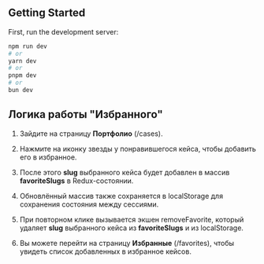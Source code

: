 ## Getting Started

First, run the development server:

```bash
npm run dev
# or
yarn dev
# or
pnpm dev
# or
bun dev
```

## Логика работы "Избранного" ##

1. Зайдите на страницу **Портфолио** (/cases).

2. Нажмите на иконку звезды у понравившегося кейса, чтобы добавить его в избранное.

3. После этого **slug** выбранного кейса будет добавлен в массив **favoriteSlugs** в Redux-состоянии.

4. Обновлённый массив также сохраняется в localStorage для сохранения состояния между сессиями.

5. При повторном клике вызывается экшен removeFavorite, который удаляет **slug** выбранного кейса из **favoriteSlugs** и из localStorage.

6. Вы можете перейти на страницу **Избранные** (/favorites), чтобы увидеть список добавленных в избранное кейсов.
